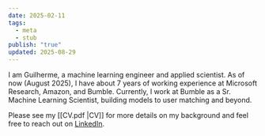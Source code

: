 ```yaml
---
date: 2025-02-11
tags:
  - meta
  - stub
publish: "true"
updated: 2025-08-29
---
```

I am Guilherme, a machine learning engineer and applied scientist. As of now (August 2025), I have about 7 years of working experience at Microsoft Research, Amazon, and Bumble. Currently, I work at Bumble as a Sr. Machine Learning Scientist, building models to user matching and beyond.

Please see my [[CV.pdf |CV]] for more details on my background and feel free to reach out on [LinkedIn](https://www.linkedin.com/in/gilunga/).